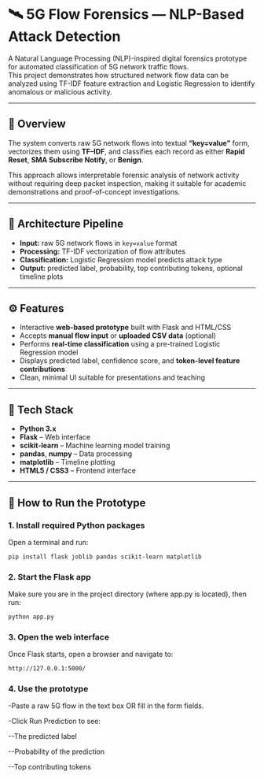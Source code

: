 # 🛰️ 5G Flow Forensics — NLP-Based Attack Detection

A Natural Language Processing (NLP)-inspired digital forensics prototype for automated classification of 5G network traffic flows.  
This project demonstrates how structured network flow data can be analyzed using TF-IDF feature extraction and Logistic Regression to identify anomalous or malicious activity.

---

## 🧠 Overview

The system converts raw 5G network flows into textual **“key=value”** form, vectorizes them using **TF–IDF**, and classifies each record as either **Rapid Reset**, **SMA Subscribe Notify**, or **Benign**.  

This approach allows interpretable forensic analysis of network activity without requiring deep packet inspection, making it suitable for academic demonstrations and proof-of-concept investigations.

---

## 🧩 Architecture Pipeline

- **Input:** raw 5G network flows in `key=value` format  
- **Processing:** TF-IDF vectorization of flow attributes  
- **Classification:** Logistic Regression model predicts attack type  
- **Output:** predicted label, probability, top contributing tokens, optional timeline plots  

---

## ⚙️ Features

- Interactive **web-based prototype** built with Flask and HTML/CSS  
- Accepts **manual flow input** or **uploaded CSV data** (optional)  
- Performs **real-time classification** using a pre-trained Logistic Regression model  
- Displays predicted label, confidence score, and **token-level feature contributions**  
- Clean, minimal UI suitable for presentations and teaching  

---

## 🧰 Tech Stack

- **Python 3.x**
- **Flask** – Web interface
- **scikit-learn** – Machine learning model training
- **pandas**, **numpy** – Data processing
- **matplotlib** – Timeline plotting
- **HTML5 / CSS3** – Frontend interface  

---

## 🚀 How to Run the Prototype

### 1. Install required Python packages
Open a terminal and run:

```bash
pip install flask joblib pandas scikit-learn matplotlib
```


###  2. Start the Flask app

Make sure you are in the project directory (where app.py is located), then run:
```bash
python app.py
```
### 3. Open the web interface

Once Flask starts, open a browser and navigate to:
```bash
http://127.0.0.1:5000/
```
### 4. Use the prototype

-Paste a raw 5G flow in the text box OR fill in the form fields.

-Click Run Prediction to see:

--The predicted label

--Probability of the prediction

--Top contributing tokens

